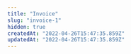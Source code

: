 ```yaml
---
title: "Invoice"
slug: "invoice-1"
hidden: true
createdAt: "2022-04-26T15:47:35.859Z"
updatedAt: "2022-04-26T15:47:35.859Z"
---
```

